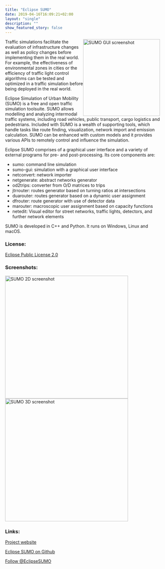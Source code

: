 ```yaml
---
title: "Eclipse SUMO"
date: 2019-04-16T16:09:21+02:00
layout: "single"
description: ""
show_featured_story: false
---
```

<p><img src="../../images/screenshots/SUMO-GUI.jpg" alt="SUMO GUI screenshot" width=250px style="pointer-events:none;float:right;">Traffic simulations facilitate the evaluation of infrastructure changes as well as policy changes before implementing them in the real world. For example, the effectiveness of environmental zones in cities or the efficiency of traffic light control algorithms can be tested and optimized in a traffic simulation before being deployed in the real world.</p>
<p>Eclipse Simulation of Urban Mobility (SUMO) is a free and open traffic simulation toolsuite. SUMO allows modelling and analyzing intermodal traffic systems, including road vehicles, public transport, cargo logistics and pedestrians. Included with SUMO is a wealth of supporting tools, which handle tasks like route finding, visualization, network import and emission calculation. SUMO can be enhanced with custom models and it provides various APIs to remotely control and influence the simulation.</p>
	
Eclipse SUMO comprises of a graphical user interface and a variety of external programs for pre- and post-processing. Its core components are:

* sumo: command line simulation
* sumo-gui: simulation with a graphical user interface
* netconvert: network importer
* netgenerate: abstract networks generator
* od2trips: converter from O/D matrices to trips
* jtrrouter: routes generator based on turning ratios at intersections
* duarouter: routes generator based on a dynamic user assignment
* dfrouter: route generator with use of detector data
* marouter: macroscopic user assignment based on capacity functions
* netedit: Visual editor for street networks, traffic lights, detectors, and further network elements

SUMO is developed in C++ and Python. It runs on Windows, Linux and macOS.

### License:

<a href="https://www.eclipse.org/legal/epl-2.0/">Eclipse Public License 2.0</a>

### Screenshots:

<img src="../../images/screenshots/SUMO-2D.png" alt="SUMO 2D screenshot" width=400px style="pointer-events:none;">

<img src="../../images/screenshots/SUMO-3D.png" alt="SUMO 3D screenshot" width=400px style="pointer-events:none;">


### Links:
<a href="https://eclipse.org/sumo">Project website</a>

<a href="https://github.com/eclipse/sumo">Eclipse SUMO on Github</a>

<a href="https://twitter.com/EclipseSUMO?ref_src=twsrc%5Etfw" class="twitter-follow-button" data-show-count="false">Follow @EclipseSUMO</a><script async src="https://platform.twitter.com/widgets.js" charset="utf-8"></script>

